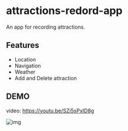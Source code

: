 # attractions-redord-app
An app for recording attractions.

## Features

- Location
- Navigation
- Weather
- Add and Delete attraction

## DEMO

video: https://youtu.be/SZi5sPxID8g

![img](https://github.com/evyhsiao/attractions-record-app/blob/main/DEMO.gif?raw=true)
